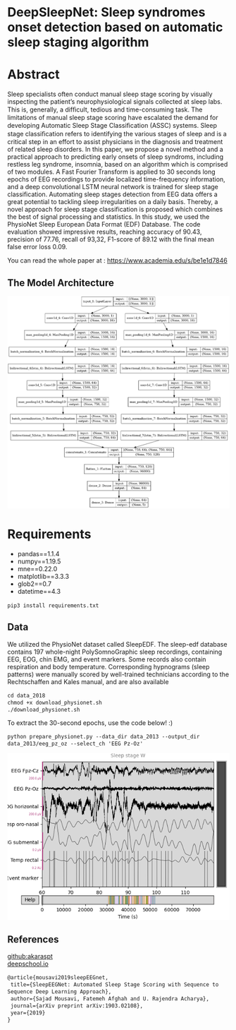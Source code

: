 # DeepSleepNet: Sleep syndromes onset detection based on automatic sleep staging algorithm

# Abstract
Sleep specialists often conduct manual sleep stage scoring by visually inspecting the patient’s neurophysiological signals collected at sleep labs. This is, generally, a difﬁcult, tedious and time-consuming task. The limitations of manual sleep stage scoring have escalated the demand for developing Automatic Sleep Stage Classiﬁcation (ASSC) systems. Sleep stage classiﬁcation refers to identifying the various stages of sleep and is a critical step in an effort to assist physicians in the diagnosis and treatment of related sleep disorders.
In this paper, we propose a novel method and a practical approach to predicting early onsets of sleep syndroms, including restless leg syndrome, insomnia, based on an algorithm which is comprised of two modules. A Fast Fourier Transform is applied to 30 seconds long epochs of EEG recordings to provide localized time-frequency information, and a deep convolutional LSTM neural network is trained for sleep stage classification. Automating sleep stages detection from EEG data offers a great potential to tackling sleep irregularities on a daily basis. Thereby, a novel approach for sleep stage classification is proposed which combines the best of signal processing and statistics. In this study, we used the PhysioNet Sleep European Data Format (EDF) Database. The code evaluation showed impressive results, reaching accuracy of 90.43, precision of 77.76, recall of 93,32, F1-score of 89.12 with the final mean false error loss 0.09.

You can read the whole paper at : https://www.academia.edu/s/be1e1d7846

## The Model Architecture

<img src="https://github.com/Timothy102/EEG-Sleep/blob/main/images/model.png" alt="drawing" width="750"/>

# Requirements

* pandas==1.1.4
* numpy==1.19.5
* mne==0.22.0
* matplotlib==3.3.3
* glob2==0.7
* datetime==4.3

`
pip3 install requirements.txt
`


## Data

We utilized the PhysioNet dataset called SleepEDF. The sleep-edf database contains 197 whole-night PolySomnoGraphic sleep recordings, containing EEG, EOG, chin EMG, and event markers. Some records also contain respiration and body temperature. Corresponding hypnograms (sleep patterns) were manually scored by well-trained technicians according to the Rechtschaffen and Kales manual, and are also available

```
cd data_2018
chmod +x download_physionet.sh
./download_physionet.sh
```

To extract the 30-second epochs, use the code below! :)
```
python prepare_physionet.py --data_dir data_2013 --output_dir data_2013/eeg_pz_oz --select_ch 'EEG Pz-Oz'
```

<img src="https://github.com/Timothy102/EEG-Sleep/blob/main/images/alice.png" alt="drawing" width="750"/>



## References
 [github:akaraspt](https://github.com/akaraspt/deepsleepnet)  
 [deepschool.io](https://github.com/sachinruk/deepschool.io/blob/master/DL-Keras_Tensorflow)
 ```
@article{mousavi2019sleepEEGnet,
  title={SleepEEGNet: Automated Sleep Stage Scoring with Sequence to Sequence Deep Learning Approach},
  author={Sajad Mousavi, Fatemeh Afghah and U. Rajendra Acharya},
  journal={arXiv preprint arXiv:1903.02108},
  year={2019}
}
```
